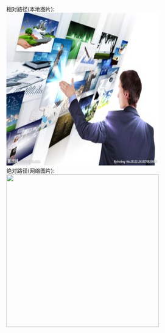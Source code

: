 
<html lang="en">
<head>
    <meta charset="UTF-8">
</head>
<body>
相对路径(本地图片):<br/>
<img src="图片1.jpg" width="400" height="400"/><br/>
绝对路径(网络图片):<br/>
<img src="https://ps.ssl.qhimg.com/sdmt/205_135_100/t0102413dd42d4d57b4.jpg" width="400" height="400"/>
</body>
</html>
